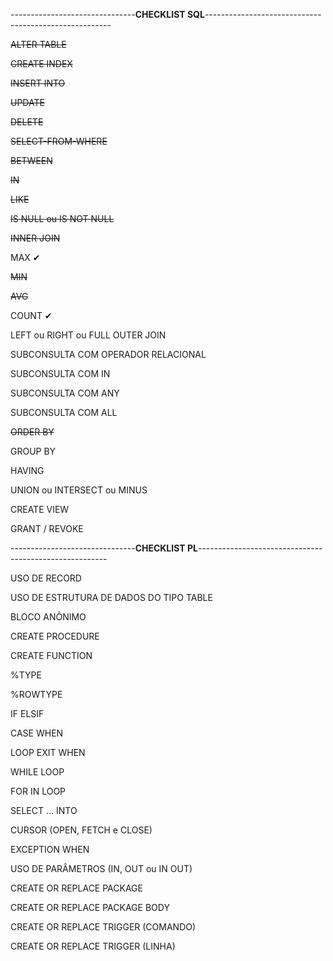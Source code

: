 -------------------------------**CHECKLIST SQL**------------------------------------------------------

~~ALTER TABLE~~

~~CREATE INDEX~~

~~INSERT INTO~~

~~UPDATE~~

~~DELETE~~

~~SELECT-FROM-WHERE~~

~~BETWEEN~~

~~IN~~

~~LIKE~~

~~IS NULL ou IS NOT NULL~~

~~INNER JOIN~~

MAX ✔

~~MIN~~

~~AVG~~

COUNT ✔

LEFT ou RIGHT ou FULL OUTER JOIN 

SUBCONSULTA COM OPERADOR RELACIONAL 

SUBCONSULTA COM IN

SUBCONSULTA COM ANY

SUBCONSULTA COM ALL

~~ORDER BY~~

GROUP BY

HAVING

UNION ou INTERSECT ou MINUS

CREATE VIEW

GRANT / REVOKE







-------------------------------**CHECKLIST PL**-------------------------------------------------------

USO DE RECORD

USO DE ESTRUTURA DE DADOS DO TIPO TABLE

BLOCO ANÔNIMO

CREATE PROCEDURE

CREATE FUNCTION

%TYPE

%ROWTYPE

IF ELSIF

CASE WHEN

LOOP EXIT WHEN

WHILE LOOP

FOR IN LOOP

SELECT … INTO

CURSOR (OPEN, FETCH e CLOSE)

EXCEPTION WHEN

USO DE PARÂMETROS (IN, OUT ou IN OUT)

CREATE OR REPLACE PACKAGE

CREATE OR REPLACE PACKAGE BODY

CREATE OR REPLACE TRIGGER (COMANDO)

CREATE OR REPLACE TRIGGER (LINHA)
